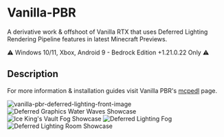 # Vanilla-PBR

A derivative work & offshoot of Vanilla RTX that uses Deferred Lighting Rendering Pipeline features in latest Minecraft Previews.

⚠️ Windows 10/11, Xbox, Android 9 - Bedrock Edition +1.21.0.22 Only ⚠️

## Description

For more information & installation guides visit Vanilla PBR's [mcpedl](https://mcpedl.com/vanilla-pbr) page.

![vanilla-pbr-deferred-lighting-front-image](https://github.com/CubeIR/Vanilla-RTX/assets/75272685/8a164984-5f80-4c96-b819-2f9ab2e24796)
![Deferred Graphics Water Waves Showcase](https://github.com/CubeIR/Vanilla-RTX/assets/75272685/c1e8ca9f-484c-419f-872f-5ff877efa3b9)
![Ice King's Vault Fog Showcase](https://github.com/CubeIR/Vanilla-RTX/assets/75272685/a436dc65-37e5-4ec8-bfb3-0b379222782e)
![Deferred Lighting Fog](https://github.com/CubeIR/Vanilla-RTX/assets/75272685/948de9cf-b3f4-43ff-93f7-8850ef583991)
![Deferred Lighting Room Showcase](https://github.com/CubeIR/Vanilla-RTX/assets/75272685/27f71657-abc0-4f8e-bcbd-052e2a205cbe)

